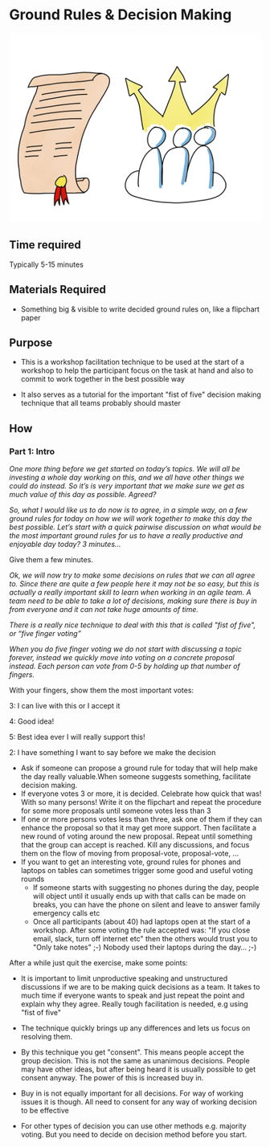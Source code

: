 # Ground Rules & Decision Making
<img src="images/rules-and-decisions.png" >

## Time required
Typically 5-15 minutes

## Materials Required

- Something big & visible to write decided ground rules on, like a flipchart paper

## Purpose

- This is a workshop facilitation technique to be used at the start of a workshop to help the participant focus on the task at hand and also to commit to work together in the best possible way 

- It also serves as a tutorial for the important "fist of five" decision making technique that all teams probably should master

## How

### Part 1: Intro

*One more thing before we get started on today’s topics. We will all be investing a whole day working on this, and we all have other things we could do instead. So it’s is very important that we make sure we get as much value of this day as possible. Agreed?*

*So, what I would like us to do now is to agree, in a simple way, on a few ground rules for today on how we will work together to make this day the best possible. Let’s start with a quick pairwise discussion on what would be the most important ground rules for us to have a really productive and enjoyable day today? 3 minutes...*

Give them a few minutes.

*Ok, we will now try to make some decisions on rules that we can all agree to. Since there are quite a few people here it may not be so easy, but this is actually a really important skill to learn when working in an agile team. A team need to be able to take a lot of decisions, making sure there is buy in from everyone and it can not take huge amounts of time.*

*There is a really nice technique to deal with this that is called "fist of five", or “five finger voting”*

*When you do five finger voting we do not start with discussing a topic forever, instead we quickly move into voting on a concrete proposal instead. Each person can vote from 0-5 by holding up that number of fingers.*

With your fingers, show them the most important votes:

3: I can live with this or I accept it

4: Good idea!

5: Best idea ever I will really support this!

2: I have something I want to say before we make the decision

  - Ask if someone can propose a ground rule for today that will help make the day really valuable.When someone suggests something, facilitate decision making. 
  - If everyone votes 3 or more, it is decided. Celebrate how quick that was! With so many persons! Write it on the flipchart and repeat the procedure for some more proposals until someone votes less than 3
  - If one or more persons votes less than three, ask one of them if they can enhance the proposal so that it may get more support. Then facilitate a new round of voting around the new proposal. Repeat until something that the group can accept is reached. Kill any discussions, and focus them on the flow of moving from proposal-vote, proposal-vote, ...
  - If you want to get an interesting vote, ground rules for phones and laptops on tables can sometimes trigger some good and useful voting rounds
    -  If someone starts with suggesting no phones during the day, people will object until it usually ends up with that calls can be made on breaks, you can have the phone on silent and leave to answer family emergency calls etc
    -  Once all participants (about 40) had laptops open at the start of a workshop. After some voting the rule accepted was: "If you close email, slack, turn off internet etc" then the others would trust you to "Only take notes" ;-) Nobody used their laptops during the day… ;-)

After a while just quit the exercise, make some points:
- It is important to limit unproductive speaking and unstructured discussions if we are to be making quick decisions as a team. It takes to much time if everyone wants to speak and just repeat the point and explain why they agree. Really tough facilitation is needed, e.g using "fist of five"

- The technique quickly brings up any differences and lets us focus on resolving them.

- By this technique you get "consent". This means people accept the group decision. This is not the same as unanimous decisions. People may have other ideas, but after being heard it is usually possible to get consent anyway. The power of this is increased buy in.

- Buy in is not equally important for all decisions. For way of working issues it is though. All need to consent for any way of working decision to be effective

- For other types of decision you can use other methods e.g. majority voting. But you need to decide on decision method before you start.
